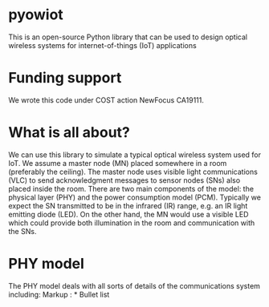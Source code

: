 # pyowiot
This is an open-source Python library that can be used to design optical wireless systems for internet-of-things (IoT) applications

# Funding support
We wrote this code under COST action NewFocus CA19111.

# What is all about?
We can use this library to simulate a typical optical wireless system used for IoT. We assume a master node (MN) placed somewhere in a room (preferably the ceiling). The master node uses visible light communications (VLC) to send acknowledgment messages to sensor nodes (SNs) also placed inside the room. There are two main components of the model: the physical layer (PHY) and the power consumption model (PCM). Typically we expect the SN transmitted to be in the infrared (IR) range, e.g. an IR light emitting diode (LED). On the other hand, the MN would use a visible LED which could provide both illumination in the room and communication with the SNs.

# PHY model
The PHY model deals with all sorts of details of the communications system including:
Markup : * Bullet list
